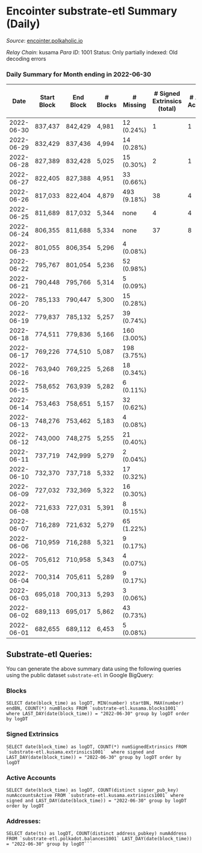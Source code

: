 # Encointer substrate-etl Summary (Daily)

_Source_: [encointer.polkaholic.io](https://encointer.polkaholic.io)

*Relay Chain*: kusama
*Para ID*: 1001
Status: Only partially indexed: Old decoding errors


### Daily Summary for Month ending in 2022-06-30


| Date | Start Block | End Block | # Blocks | # Missing | # Signed Extrinsics (total) | # Active Accounts | # Addresses with Balances | # Events | # Transfers | # XCM Transfers In | # XCM Transfers Out |
| ---- | ----------- | --------- | -------- | --------- | --------------------------- | ----------------- | ------------------------- | -------- | ----------- | ------------------ | ------------------- |
| 2022-06-30 | 837,437 | 842,429 | 4,981 | 12 (0.24%) | 1 | 1 | 469 | 9,966 |   |   |   |
| 2022-06-29 | 832,429 | 837,436 | 4,994 | 14 (0.28%) |  |  | 467 | 9,988 |   |   |   |
| 2022-06-28 | 827,389 | 832,428 | 5,025 | 15 (0.30%) | 2 | 1 | 461 | 10,060 |   |   |   |
| 2022-06-27 | 822,405 | 827,388 | 4,951 | 33 (0.66%) |  |  | 461 | 9,902 |   |   |   |
| 2022-06-26 | 817,033 | 822,404 | 4,879 | 493 (9.18%) | 38 | 4 | 453 | 9,957 |   |   |   |
| 2022-06-25 | 811,689 | 817,032 | 5,344 | none  | 4 | 4 | 452 | 10,712 |   |   |   |
| 2022-06-24 | 806,355 | 811,688 | 5,334 | none  | 37 | 8 | 452 | 10,848 |   |   |   |
| 2022-06-23 | 801,055 | 806,354 | 5,296 | 4 (0.08%) |  |  | 452 | 10,592 |   |   |   |
| 2022-06-22 | 795,767 | 801,054 | 5,236 | 52 (0.98%) |  |  | 452 | 10,473 |   |   |   |
| 2022-06-21 | 790,448 | 795,766 | 5,314 | 5 (0.09%) |  |  | 445 | 10,629 |   |   |   |
| 2022-06-20 | 785,133 | 790,447 | 5,300 | 15 (0.28%) |  |  | 442 | 10,606 |   | 1 ($2.67) |   |
| 2022-06-19 | 779,837 | 785,132 | 5,257 | 39 (0.74%) |  |  | 439 | 10,514 |   |   |   |
| 2022-06-18 | 774,511 | 779,836 | 5,166 | 160 (3.00%) |  |  | 435 | 10,335 |   |   |   |
| 2022-06-17 | 769,226 | 774,510 | 5,087 | 198 (3.75%) |  |  | 299 | 10,174 |   |   |   |
| 2022-06-16 | 763,940 | 769,225 | 5,268 | 18 (0.34%) |  |  | 153 | 10,536 |   |   |   |
| 2022-06-15 | 758,652 | 763,939 | 5,282 | 6 (0.11%) |  |  | 148 | 10,564 |   |   |   |
| 2022-06-14 | 753,463 | 758,651 | 5,157 | 32 (0.62%) |  |  | 148 | 10,316 |   |   |   |
| 2022-06-13 | 748,276 | 753,462 | 5,183 | 4 (0.08%) |  |  | 143 | 10,366 |   |   |   |
| 2022-06-12 | 743,000 | 748,275 | 5,255 | 21 (0.40%) |  |  | 142 | 10,511 |   |   |   |
| 2022-06-11 | 737,719 | 742,999 | 5,279 | 2 (0.04%) |  |  | 139 | 10,559 |   |   |   |
| 2022-06-10 | 732,370 | 737,718 | 5,332 | 17 (0.32%) |  |  | 138 | 10,667 |   |   |   |
| 2022-06-09 | 727,032 | 732,369 | 5,322 | 16 (0.30%) |  |  | 136 | 10,644 |   |   |   |
| 2022-06-08 | 721,633 | 727,031 | 5,391 | 8 (0.15%) |  |  | 131 | 10,782 |   |   |   |
| 2022-06-07 | 716,289 | 721,632 | 5,279 | 65 (1.22%) |  |  | 131 | 10,558 |   |   |   |
| 2022-06-06 | 710,959 | 716,288 | 5,321 | 9 (0.17%) |  |  | 121 | 10,642 |   |   |   |
| 2022-06-05 | 705,612 | 710,958 | 5,343 | 4 (0.07%) |  |  | 120 | 10,686 |   |   |   |
| 2022-06-04 | 700,314 | 705,611 | 5,289 | 9 (0.17%) |  |  | 119 | 10,579 |   |   |   |
| 2022-06-03 | 695,018 | 700,313 | 5,293 | 3 (0.06%) |  |  | 119 | 10,586 |   |   |   |
| 2022-06-02 | 689,113 | 695,017 | 5,862 | 43 (0.73%) |  |  | 119 | 11,728 |   |   |   |
| 2022-06-01 | 682,655 | 689,112 | 6,453 | 5 (0.08%) |  |  | 108 | 12,907 |   |   |   |

## Substrate-etl Queries:
You can generate the above summary data using the following queries using the public dataset `substrate-etl` in Google BigQuery:


### Blocks
```
SELECT date(block_time) as logDT, MIN(number) startBN, MAX(number) endBN, COUNT(*) numBlocks FROM `substrate-etl.kusama.blocks1001`  where LAST_DAY(date(block_time)) = "2022-06-30" group by logDT order by logDT
```


### Signed Extrinsics
```
SELECT date(block_time) as logDT, COUNT(*) numSignedExtrinsics FROM `substrate-etl.kusama.extrinsics1001`  where signed and LAST_DAY(date(block_time)) = "2022-06-30" group by logDT order by logDT
```


### Active Accounts
```
SELECT date(block_time) as logDT, COUNT(distinct signer_pub_key) numAccountsActive FROM `substrate-etl.kusama.extrinsics1001` where signed and LAST_DAY(date(block_time)) = "2022-06-30" group by logDT order by logDT
```


### Addresses:
```
SELECT date(ts) as logDT, COUNT(distinct address_pubkey) numAddress FROM `substrate-etl.polkadot.balances1001` LAST_DAY(date(block_time)) = "2022-06-30" group by logDT```

